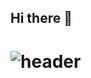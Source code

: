 ## Hi there 👋

<!--
**rageofpseudo/rageofpseudo** is a ✨ _special_ ✨ repository because its `README.md` (this file) appears on your GitHub profile.

Here are some ideas to get you started:

- 🔭 I’m currently working on ...
- 🌱 I’m currently learning ...
- 👯 I’m looking to collaborate on ...
- 🤔 I’m looking for help with ...
- 💬 Ask me about ...
- 📫 How to reach me: ...
- 😄 Pronouns: ...
- ⚡ Fun fact: ...
-->



# ![header](https://capsule-render.vercel.app/api?type=blur&color=auto&height=500&section=header&text=Hi%20I'm%Pierre&fontSize=90)
